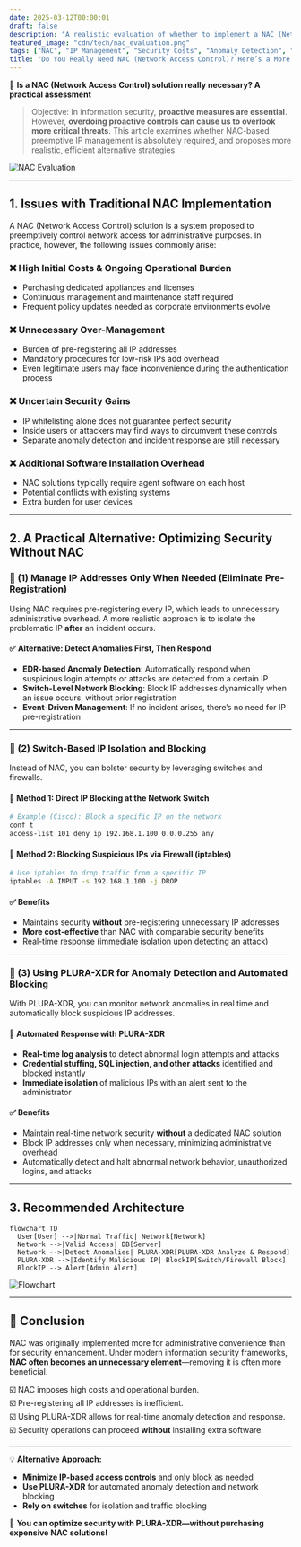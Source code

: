 ```yaml
---
date: 2025-03-12T00:00:01
draft: false
description: "A realistic evaluation of whether to implement a NAC (Network Access Control) solution, along with alternative approaches for more efficient security."
featured_image: "cdn/tech/nac_evaluation.png"
tags: ["NAC", "IP Management", "Security Costs", "Anomaly Detection", "Network Access Control", "Security Optimization"]
title: "Do You Really Need NAC (Network Access Control)? Here’s a More Efficient Alternative"
---
```


📖 **Is a NAC (Network Access Control) solution really necessary? A practical assessment**

> Objective: In information security, **proactive measures are essential**. However, **overdoing proactive controls can cause us to overlook more critical threats**. This article examines whether NAC-based preemptive IP management is absolutely required, and proposes more realistic, efficient alternative strategies.

![NAC Evaluation](https://blog.plura.io/cdn/tech/nac_evaluation.png)

<!--more-->

---

## 1. Issues with Traditional NAC Implementation

A NAC (Network Access Control) solution is a system proposed to preemptively control network access for administrative purposes. In practice, however, the following issues commonly arise:

### ❌ **High Initial Costs & Ongoing Operational Burden**

* Purchasing dedicated appliances and licenses
* Continuous management and maintenance staff required
* Frequent policy updates needed as corporate environments evolve

### ❌ **Unnecessary Over-Management**

* Burden of pre-registering all IP addresses
* Mandatory procedures for low-risk IPs add overhead
* Even legitimate users may face inconvenience during the authentication process

### ❌ **Uncertain Security Gains**

* IP whitelisting alone does not guarantee perfect security
* Inside users or attackers may find ways to circumvent these controls
* Separate anomaly detection and incident response are still necessary

### ❌ **Additional Software Installation Overhead**

* NAC solutions typically require agent software on each host
* Potential conflicts with existing systems
* Extra burden for user devices

---

## 2. A Practical Alternative: Optimizing Security Without NAC

### 📌 **(1) Manage IP Addresses Only When Needed (Eliminate Pre-Registration)**

Using NAC requires pre-registering every IP, which leads to unnecessary administrative overhead. A more realistic approach is to isolate the problematic IP **after** an incident occurs.

#### ✅ **Alternative: Detect Anomalies First, Then Respond**

* **EDR-based Anomaly Detection**: Automatically respond when suspicious login attempts or attacks are detected from a certain IP
* **Switch-Level Network Blocking**: Block IP addresses dynamically when an issue occurs, without prior registration
* **Event-Driven Management**: If no incident arises, there’s no need for IP pre-registration

---

### 📌 **(2) Switch-Based IP Isolation and Blocking**

Instead of NAC, you can bolster security by leveraging switches and firewalls.

#### 🔹 **Method 1: Direct IP Blocking at the Network Switch**

```bash
# Example (Cisco): Block a specific IP on the network
conf t
access-list 101 deny ip 192.168.1.100 0.0.0.255 any
```

#### 🔹 **Method 2: Blocking Suspicious IPs via Firewall (iptables)**

```bash
# Use iptables to drop traffic from a specific IP
iptables -A INPUT -s 192.168.1.100 -j DROP
```

#### ✅ **Benefits**

* Maintains security **without** pre-registering unnecessary IP addresses
* **More cost-effective** than NAC with comparable security benefits
* Real-time response (immediate isolation upon detecting an attack)

---

### 📌 **(3) Using PLURA-XDR for Anomaly Detection and Automated Blocking**

With PLURA-XDR, you can monitor network anomalies in real time and automatically block suspicious IP addresses.

#### 🔹 **Automated Response with PLURA-XDR**

* **Real-time log analysis** to detect abnormal login attempts and attacks
* **Credential stuffing, SQL injection, and other attacks** identified and blocked instantly
* **Immediate isolation** of malicious IPs with an alert sent to the administrator

#### ✅ **Benefits**

* Maintain real-time network security **without** a dedicated NAC solution
* Block IP addresses only when necessary, minimizing administrative overhead
* Automatically detect and halt abnormal network behavior, unauthorized logins, and attacks

---

## 3. Recommended Architecture

```mermaid
flowchart TD
  User[User] -->|Normal Traffic| Network[Network]
  Network -->|Valid Access| DB[Server]
  Network -->|Detect Anomalies| PLURA-XDR[PLURA-XDR Analyze & Respond]
  PLURA-XDR -->|Identify Malicious IP| BlockIP[Switch/Firewall Block]
  BlockIP --> Alert[Admin Alert]
```

![Flowchart](https://blog.plura.io/cdn/tech/nac_evaluation-4.png)

---

## 📌 Conclusion

NAC was originally implemented more for administrative convenience than for security enhancement. Under modern information security frameworks, **NAC often becomes an unnecessary element**—removing it is often more beneficial.

☑️ NAC imposes high costs and operational burden.  
☑️ Pre-registering all IP addresses is inefficient.  
☑️ Using PLURA-XDR allows for real-time anomaly detection and response.  
☑️ Security operations can proceed **without** installing extra software.

---

💡 **Alternative Approach:**

* **Minimize IP-based access controls** and only block as needed
* **Use PLURA-XDR** for automated anomaly detection and network blocking
* **Rely on switches** for isolation and traffic blocking

🚀 **You can optimize security with PLURA-XDR—without purchasing expensive NAC solutions!**

